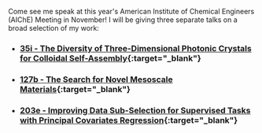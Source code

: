 Come see me speak at this year's American Institute of Chemical Engineers (AIChE) Meeting in November! I will be giving three separate talks on a broad selection of my work:

* ### [35i - The Diversity of Three-Dimensional Photonic Crystals for Colloidal Self-Assembly](https://aiche.confex.com/aiche/2021/meetingapp.cgi/Paper/630237){:target="_blank"}
* ### [127b - The Search for Novel Mesoscale Materials](https://aiche.confex.com/aiche/2021/meetingapp.cgi/Paper/629710){:target="_blank"}
* ### [203e - Improving Data Sub-Selection for Supervised Tasks with Principal Covariates Regression](https://aiche.confex.com/aiche/2021/meetingapp.cgi/Paper/627282){:target="_blank"}
